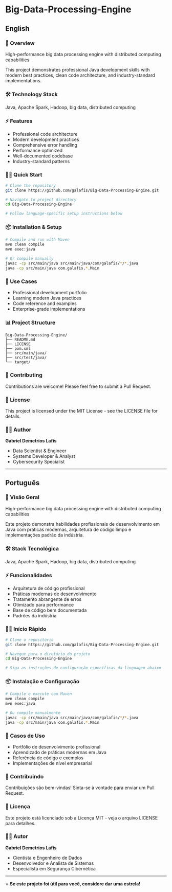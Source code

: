 # Big-Data-Processing-Engine

## English

### 🚀 Overview
High-performance big data processing engine with distributed computing capabilities

This project demonstrates professional Java development skills with modern best practices, clean code architecture, and industry-standard implementations.

### 🛠️ Technology Stack
Java, Apache Spark, Hadoop, big data, distributed computing

### ⚡ Features
- Professional code architecture
- Modern development practices
- Comprehensive error handling
- Performance optimized
- Well-documented codebase
- Industry-standard patterns

### 🏃‍♂️ Quick Start

```bash
# Clone the repository
git clone https://github.com/galafis/Big-Data-Processing-Engine.git

# Navigate to project directory
cd Big-Data-Processing-Engine

# Follow language-specific setup instructions below
```

### 📦 Installation & Setup

```bash
# Compile and run with Maven
mvn clean compile
mvn exec:java

# Or compile manually
javac -cp src/main/java src/main/java/com/galafis/*/*.java
java -cp src/main/java com.galafis.*.Main
```

### 🎯 Use Cases
- Professional development portfolio
- Learning modern Java practices
- Code reference and examples
- Enterprise-grade implementations

### 📊 Project Structure
```
Big-Data-Processing-Engine/
├── README.md
├── LICENSE
├── pom.xml
├── src/main/java/
├── src/test/java/
└── target/
```

### 🤝 Contributing
Contributions are welcome! Please feel free to submit a Pull Request.

### 📄 License
This project is licensed under the MIT License - see the LICENSE file for details.

### 👨‍💻 Author
**Gabriel Demetrios Lafis**
- Data Scientist & Engineer
- Systems Developer & Analyst
- Cybersecurity Specialist

---

## Português

### 🚀 Visão Geral
High-performance big data processing engine with distributed computing capabilities

Este projeto demonstra habilidades profissionais de desenvolvimento em Java com práticas modernas, arquitetura de código limpo e implementações padrão da indústria.

### 🛠️ Stack Tecnológica
Java, Apache Spark, Hadoop, big data, distributed computing

### ⚡ Funcionalidades
- Arquitetura de código profissional
- Práticas modernas de desenvolvimento
- Tratamento abrangente de erros
- Otimizado para performance
- Base de código bem documentada
- Padrões da indústria

### 🏃‍♂️ Início Rápido

```bash
# Clone o repositório
git clone https://github.com/galafis/Big-Data-Processing-Engine.git

# Navegue para o diretório do projeto
cd Big-Data-Processing-Engine

# Siga as instruções de configuração específicas da linguagem abaixo
```

### 📦 Instalação e Configuração

```bash
# Compile e execute com Maven
mvn clean compile
mvn exec:java

# Ou compile manualmente
javac -cp src/main/java src/main/java/com/galafis/*/*.java
java -cp src/main/java com.galafis.*.Main
```

### 🎯 Casos de Uso
- Portfólio de desenvolvimento profissional
- Aprendizado de práticas modernas em Java
- Referência de código e exemplos
- Implementações de nível empresarial

### 🤝 Contribuindo
Contribuições são bem-vindas! Sinta-se à vontade para enviar um Pull Request.

### 📄 Licença
Este projeto está licenciado sob a Licença MIT - veja o arquivo LICENSE para detalhes.

### 👨‍💻 Autor
**Gabriel Demetrios Lafis**
- Cientista e Engenheiro de Dados
- Desenvolvedor e Analista de Sistemas
- Especialista em Segurança Cibernética

---

⭐ **Se este projeto foi útil para você, considere dar uma estrela!**
